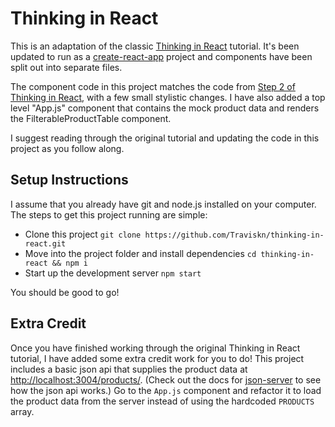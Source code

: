 # Thinking in React

This is an adaptation of the classic [Thinking in React](https://facebook.github.io/react/docs/thinking-in-react.html)
tutorial.  It's been updated to run as a [create-react-app](https://github.com/facebookincubator/create-react-app)
project and components have been split out into separate files.

The component code in this project matches the code from [Step 2 of Thinking in React](https://facebook.github.io/react/docs/thinking-in-react.html#step-2-build-a-static-version-in-react), with a few small stylistic changes.  I have also added a top level "App.js" component that contains the mock product data and renders the FilterableProductTable component.

I suggest reading through the original tutorial and updating the code in this project as you follow along.

## Setup Instructions
I assume that you already have git and node.js installed on your computer.  The steps to get this project running are simple:

 - Clone this project `git clone https://github.com/Traviskn/thinking-in-react.git`
 - Move into the project folder and install dependencies `cd thinking-in-react && npm i`
 - Start up the development server `npm start`

You should be good to go!

## Extra Credit
Once you have finished working through the original Thinking in React tutorial, I have added some extra credit work for you to do!
This project includes a basic json api that supplies the product data at [http://localhost:3004/products/](http://localhost:3004/products/).
(Check out the docs for [json-server](https://github.com/typicode/json-server) to see how the json api works.)
Go to the `App.js` component and refactor it to load the product data from the server instead of using the hardcoded `PRODUCTS` array.

